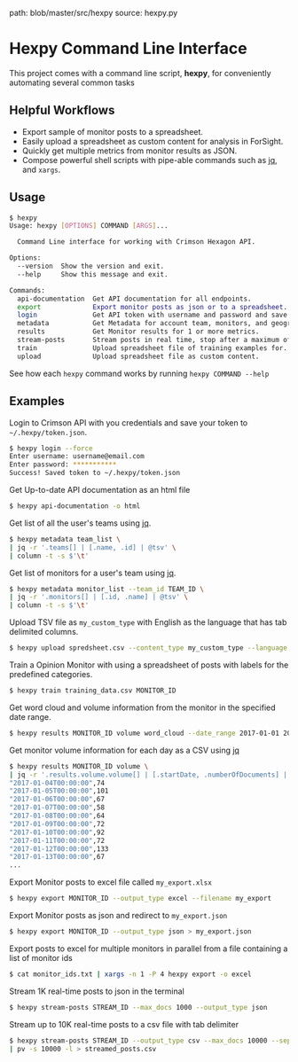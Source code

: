 path: blob/master/src/hexpy
source: hexpy.py


Hexpy Command Line Interface
=============================

This project comes with a command line script, **hexpy**, for conveniently automating several common tasks

## Helpful Workflows

* Export sample of monitor posts to a spreadsheet.
* Easily upload a spreadsheet as custom content for analysis in ForSight.
* Quickly get multiple metrics from monitor results as JSON.
* Compose powerful shell scripts with pipe-able commands such as [jq](https://stedolan.github.io/jq/), and `xargs`.

## Usage

```bash
$ hexpy
Usage: hexpy [OPTIONS] COMMAND [ARGS]...

  Command Line interface for working with Crimson Hexagon API.

Options:
  --version  Show the version and exit.
  --help     Show this message and exit.

Commands:
  api-documentation  Get API documentation for all endpoints.
  export             Export monitor posts as json or to a spreadsheet.
  login              Get API token with username and password and save to...
  metadata           Get Metadata for account team, monitors, and geography.
  results            Get Monitor results for 1 or more metrics.
  stream-posts       Stream posts in real time, stop after a maximum of 10K.
  train              Upload spreadsheet file of training examples for...
  upload             Upload spreadsheet file as custom content.
```

See how each `hexpy` command works by running `hexpy COMMAND --help`

## Examples

Login to Crimson API with you credentials and save your token to `~/.hexpy/token.json`.
```bash
$ hexpy login --force
Enter username: username@email.com
Enter password: ***********
Success! Saved token to ~/.hexpy/token.json
```

Get Up-to-date API documentation as an html file
```bash
$ hexpy api-documentation -o html
```

Get list of all the user's teams using [jq](https://stedolan.github.io/jq/).
```bash
$ hexpy metadata team_list \
| jq -r '.teams[] | [.name, .id] | @tsv' \
| column -t -s $'\t'
```

Get list of monitors for a user's team using [jq](https://stedolan.github.io/jq/).
```bash
$ hexpy metadata monitor_list --team_id TEAM_ID \
| jq -r '.monitors[] | [.id, .name] | @tsv' \
| column -t -s $'\t'
```

Upload TSV file as `my_custom_type` with English as the language that has tab delimited columns.
```bash
$ hexpy upload spredsheet.csv --content_type my_custom_type --language en --separator '\t'
```

Train a Opinion Monitor with using a spreadsheet of posts with labels for the predefined categories.
```bash
$ hexpy train training_data.csv MONITOR_ID
```

Get word cloud and volume information from the monitor in the specified date range.
```bash
$ hexpy results MONITOR_ID volume word_cloud --date_range 2017-01-01 2017-02-01
```

Get monitor volume information for each day  as a CSV using [jq](https://stedolan.github.io/jq/)
```bash
$ hexpy results MONITOR_ID volume \
| jq -r '.results.volume.volume[] | [.startDate, .numberOfDocuments] | @csv'
"2017-01-04T00:00:00",74
"2017-01-05T00:00:00",101
"2017-01-06T00:00:00",67
"2017-01-07T00:00:00",58
"2017-01-08T00:00:00",64
"2017-01-09T00:00:00",72
"2017-01-10T00:00:00",92
"2017-01-11T00:00:00",72
"2017-01-12T00:00:00",133
"2017-01-13T00:00:00",67
...
```

Export Monitor posts to excel file called `my_export.xlsx`
```bash
$ hexpy export MONITOR_ID --output_type excel --filename my_export
```

Export Monitor posts as json and redirect to `my_export.json`
```bash
$ hexpy export MONITOR_ID --output_type json > my_export.json
```

Export posts to excel for multiple monitors in parallel from a file containing a list of monitor ids
```bash
$ cat monitor_ids.txt | xargs -n 1 -P 4 hexpy export -o excel
```

Stream 1K real-time posts to json in the terminal
```bash
$ hexpy stream-posts STREAM_ID --max_docs 1000 --output_type json
```

Stream up to 10K real-time posts to a csv file with tab delimiter
```bash
$ hexpy stream-posts STREAM_ID --output_type csv --max_docs 10000 --separator '\t' \
| pv -s 10000 -l > streamed_posts.csv
```
